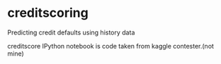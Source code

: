 # creditscoring
Predicting credit defaults using history data

creditscore IPython notebook is code taken from kaggle contester.(not mine)
